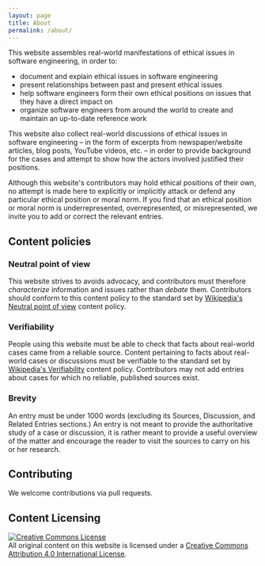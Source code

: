 ```yaml
---
layout: page
title: About
permalink: /about/
---
```


This website assembles real-world manifestations of ethical issues in software engineering, in order to:

* document and explain ethical issues in software engineering
* present relationships between past and present ethical issues
* help software engineers form their own ethical positions on issues that they have a direct impact on
* organize software engineers from around the world to create and maintain an up-to-date reference work

This website also collect real-world discussions of ethical issues in software engineering – in the form of excerpts from newspaper/website articles, blog posts, YouTube videos, etc. – in order to provide background for the cases and attempt to show how the actors involved justified their positions.

Although this website's contributors may hold ethical positions of their own, no attempt is made here to explicitly or implicitly attack or defend any particular ethical position or moral norm. If you find that an ethical position or moral norm is underrepresented, overrepresented, or misrepresented, we invite you to add or correct the relevant entries.


## Content policies
### Neutral point of view
This website strives to avoids advocacy, and contributors must therefore _characterize_ information and issues rather than _debate_ them. Contributors should conform to this content policy to the standard set by [Wikipedia's Neutral point of view](https://en.wikipedia.org/wiki/Wikipedia:Neutral_point_of_view) content policy.

### Verifiability
People using this website must be able to check that facts about real-world cases came from a reliable source. Content pertaining to facts about real-world cases or discussions must be verifiable to the standard set by [Wikipedia's Verifiability](https://en.wikipedia.org/wiki/Wikipedia:Verifiability) content policy. Contributors may not add entries about cases for which no reliable, published sources exist.

### Brevity
An entry must be under 1000 words (excluding its Sources, Discussion, and Related Entries sections.) An entry is not meant to provide the authoritative study of a case or discussion, it is rather meant to provide a useful overview of the matter and encourage the reader to visit the sources to carry on his or her research.


## Contributing
We welcome contributions via pull requests.


## Content Licensing

<a rel="license" href="http://creativecommons.org/licenses/by/4.0/"><img alt="Creative Commons License" style="border-width:0" src="https://i.creativecommons.org/l/by/4.0/88x31.png" /></a><br />All original content on this website is licensed under a <a rel="license" href="http://creativecommons.org/licenses/by/4.0/">Creative Commons Attribution 4.0 International License</a>.
